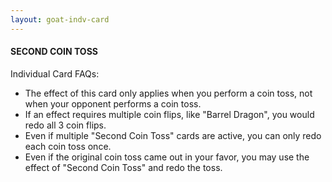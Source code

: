 ```yaml
---
layout: goat-indv-card
---
```


#### SECOND COIN TOSS

Individual Card FAQs:

*   The effect of this card only applies when you perform a coin toss, not when your opponent performs a coin toss.
*   If an effect requires multiple coin flips, like "Barrel Dragon", you would redo all 3 coin flips.
*   Even if multiple "Second Coin Toss" cards are active, you can only redo each coin toss once.
*   Even if the original coin toss came out in your favor, you may use the effect of "Second Coin Toss" and redo the toss.